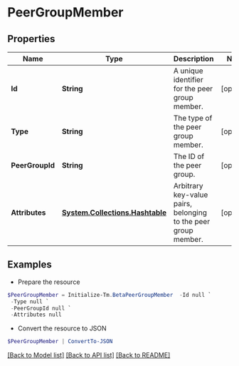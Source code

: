 # PeerGroupMember
## Properties

Name | Type | Description | Notes
------------ | ------------- | ------------- | -------------
**Id** | **String** | A unique identifier for the peer group member. | [optional] 
**Type** | **String** | The type of the peer group member. | [optional] 
**PeerGroupId** | **String** | The ID of the peer group. | [optional] 
**Attributes** | [**System.Collections.Hashtable**](SystemCollectionsHashtable.md) | Arbitrary key-value pairs, belonging to the peer group member. | [optional] 

## Examples

- Prepare the resource
```powershell
$PeerGroupMember = Initialize-Tm.BetaPeerGroupMember  -Id null `
 -Type null `
 -PeerGroupId null `
 -Attributes null
```

- Convert the resource to JSON
```powershell
$PeerGroupMember | ConvertTo-JSON
```

[[Back to Model list]](../README.md#documentation-for-models) [[Back to API list]](../README.md#documentation-for-api-endpoints) [[Back to README]](../README.md)

